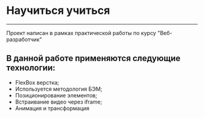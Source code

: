 # Научиться учиться
-----
Проект написан в рамках практической работы по курсу "Веб-разработчик"
## В данной работе применяются следующие технологии:
* FlexBox верстка;
* Используется методология БЭМ;
* Позиционирование элементов;
* Встраивание видео через iframe;
* Анимация и трансформация